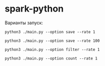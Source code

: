 # spark-python


Варианты запуск:
```shell
python3 ./main.py --option save --rate 1
```

```shell
python3 ./main.py --option save --rate 100
```

```shell
python3 ./main.py --option filter --rate 1
```

```shell
python3 ./main.py --option count --rate 1
```